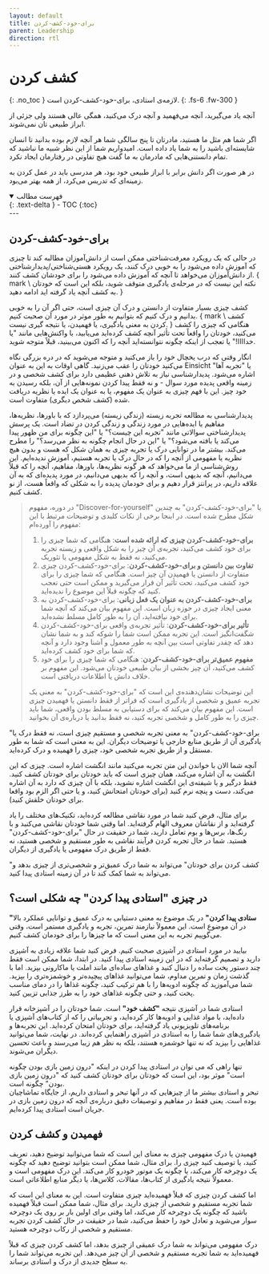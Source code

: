 ```yaml
---
layout: default
title: برای-خود-کشف-کردن
parent: Leadership
direction: rtl
---
```


# کشف کردن
{: .no_toc }
لازمە‌ی استادی، برای-خود-کشف-کردن است.
{: .fs-6 .fw-300 }

آنچه یاد می‌گیرید، آنچه می‌فهمید و آنچه درک می‌کنید، همگی عالی هستند ولی جزئی از ابراز طبیعی تان نمی‌شوند.

اگر شما هم مثل ما هستید، مادرتان تا پنج سالگی شما هر آنچه لازم بوده بدانید تا انسان شایسته‌ای باشید را به شما یاد داده است. امیدواریم شما از این نظر شبیه ما نباشید که تمام دانستنی‌هایی که مادرمان به ما گفت هیچ تفاوتی در رفتارمان ایجاد نکرد.

در هر صورت اگر دانش برابر با ابراز طبیعی خود بود، هر مدرسی باید در عمل کردن به زمینه‌ای که تدریس می‌کرد، از همه بهتر می‌بود.

<details open markdown="block">
  <summary>فهرست مطالب</summary>
  {: .text-delta }
  - TOC
  {:toc}
</details>
---

## برای-خود-کشف-کردن
در حالی که یک رویکرد معرفت‌شناختی ممکن است از دانش‌آموزان مطالبه کند تا چیزی که آموزش داده می‌شود را به خوبی درک کنند، یک رویکرد هستی‌شناختی/پدیدارشناختی از دانش‌آموزان می‌خواهد تا آنچه که آموزش داده می‌شود را برای خودشان کشف کنند. { mark \ نکته این نیست که در مرحله‌ی یادگیری متوقف شوید، بلکه این است که خودتان به کشف آنچه یاد گرفته اید ادامه دهید. }

کشف چیزی بسیار متفاوت از دانستن و درک آن چیزی است، حتی اگر آن را به خوبی بدانیم و درک کنیم که بتوانیم به طور موثر در مورد آن صحبت کنیم. { mark \ کشف کردن به معنی یادگیری، یا فهمیدن، یا نتیجه گیری نیست. } هنگامی که چیزی را کشف می‌کنید، خودتان را واقعاً تحت تأثیر آنچه کشف کرده‌اید می‌یابید، با واکنش‌هایی مانند "یا خداااا!" یا تعجب از اینکه چگونه نتوانسته‌اید آنچه را که اکنون می‌بینید، قبلاً متوجه شوید.

انگار وقتی که درب یخچال خود را باز می‌کنید و متوجه می‌شوید که در دره بزرگی نگاه می‌کنید خودتان را عقب می‌زنید. گاهی اوقات به این به عنوان Einsicht یا "تجربه آها" اشاره می‌شود. پدیدارشناسی نیاز به تلاش ذهنی عظیمی دارد برای کشف شخصی و در زمینه واقعی پدیده مورد سوال - و نه فقط پیدا کردن نمونه‌هایی از آن، بلکه رسیدن به خود چیز. این با فهم چیزی به عنوان یک مفهوم، یا به عنوان یک ایده یا نظریه دریافت شده (کشف شخص دیگری) متفاوت است.

پدیدارشناسی به مطالعه تجربه زیسته (زندگی زیسته) می‌پردازد که با باورها، نظریه‌ها، مفاهیم یا ایده‌هایی در مورد زندگی و زندگی کردن در تضاد است. یک پرسش پدیدارشناختی سوالاتی مانند "تجربه این چیست؟" یا "این چگونه برای من ظهور پیدا می‌کند یا بافته می‌شود؟" یا "این در حال انجام چگونه به نظر می‌رسد؟" را مطرح می‌کند. بیشتر ما در توانایی درک یا تجربه چیزی به همان شکل که هست و بدون هیچ نظریه یا مفهومی از آنچه را که در حال درک یا تجربه هستیم، آموزش ندیده‌ایم. این روش‌شناسی از ما می‌خواهد که هر گونه نظریه‌ها، باورها، مفاهیم، آنچه را که قبلاً می‌دانیم، آنچه که بدیهی است، و آنچه را که بدیهی می‌دانیم، در مورد پدیده‌ای که به آن علاقه داریم، در پرانتز قرار دهیم و برای خودمان پدیده را به شکلی که واقعاً هست، از نو کشف کنیم.

> در دوره، مفهوم "Discover-for-yourself" یا "برای-خود-کشف-کردن" به چندین شکل مطرح شده است. در اینجا برخی از نکات کلیدی و توضیحات مرتبط با این مفهوم را آورده‌ام:
> 1. **برای-خود-کشف-کردن چیزی که ارائه شده است**: هنگامی که شما چیزی را برای خود کشف می‌کنید، تجربه‌ی آن چیز را به شکل واقعی و زیسته تجربه می‌کنید، نه فقط به شکل مفهومی یا تئوریک.
> 2. **تفاوت بین دانستن و برای-خود-کشف-کردن**: برای-خود-کشف-کردن چیزی متفاوت از دانستن یا فهمیدن آن چیز است. هنگامی که شما چیزی را برای خود کشف می‌کنید، تحت تأثیر آن قرار می‌گیرید و ممکن است حتی تعجب کنید که چگونه قبلاً این موضوع را ندیده‌اید.
> 3. **برای-خود-کشف-کردن به عنوان یک فعل زبانی**: برای-خود-کشف-کردن به معنی ایجاد چیزی در حوزه زبان است. این مفهوم بیان می‌کند که آنچه شما برای خود نیافته‌اید، آن را به طور کامل مسلط نشده‌اید.
> 4. **تأثیر برای-خود-کشف-کردن**: تأثیر تجربه‌ی واقعی برای-خود-کشف-کردن شگفت‌انگیز است. این تجربه ممکن است شما را شوکه کند و به شما نشان دهد که چقدر تفاوتی است بین آنچه به طور معمول و آشنا وجود دارد و آنچه که شما برای خود کشف کرده‌اید.
> 5. **مفهوم عمیق‌تر برای-خود-کشف-کردن**: هنگامی که شما چیزی را برای خود کشف می‌کنید، آن چیز بخشی از بیان طبیعی خودتان می‌شود. این مفهوم بر خلاف دانش یا اطلاعات دریافتی است.
>
> این توضیحات نشان‌دهنده‌ی این است که "برای-خود-کشف-کردن" به معنی یک تجربه عمیق و شخصی از یادگیری است که فراتر از فقط دانستن یا فهمیدن چیزی است. این مفهوم بیان می‌کند که برای دستیابی به مسلط بودن واقعی، شما باید چیزی را به طور کامل و شخصی تجربه کنید، نه فقط بدانید یا درباره‌ی آن بخوانید.

"برای-خود-کشف-کردن" به معنی تجربه شخصی و مستقیم چیزی است، نه فقط درک یا یادگیری آن از طریق منابع خارجی یا توضیحات دیگران. این به معنی است که شما به طور مستقل و از طریق تجربه شخصی خود، چیزی را فهمیده و درک کرده‌اید.

آنچه شما الان با خواندن این متن تجربه می‌کنید مانند انگشت اشاره است. چیزی که این انگشت به آن اشاره می‌کند، همان چیزی است که باید خودتان برای خودتان کشف کنید. فقط درگیر و یا شیفتەی این انگشت اشاره نشوید، بلکه با آن چیزی که دارد به آن اشاره می‌کند، دست و پنچه نرم کنید (برای خودتان امتحانش کنید، و یا حتی اگر الزم بود واقعا برای خودتان خلقش کنید).

برای مثال، فرض کنید شما در مورد نقاشی مطالعه کرده‌اید، تکنیک‌های مختلف را یاد گرفته‌اید و از نقاشان معروف الهام گرفته‌اید. اما وقتی شما خودتان نقاشی می‌کنید و با رنگ‌ها، برس‌ها و بوم تعامل دارید، شما در حقیقت در حال "برای-خود-کشف-کردن" هستید. شما در حال تجربه کردن فرآیند نقاشی به طور مستقیم و شخصی هستید، نه فقط از طریق درک مفهومی یا یادگیری از دیگران.

"کشف کردن برای خودتان" می‌تواند به شما درک عمیق‌تر و شخصی‌تری از چیزی بدهد و می‌تواند به شما کمک کند تا در آن زمینه استادی پیدا کنید.

## در چیزی "استادی پیدا کردن" چه شکلی است؟
**"ستادی پیدا کردن"** در یک موضوع به معنی دستیابی به درک عمیق و توانایی عملکرد بالا در آن موضوع است. این معمولاً نیازمند تمرین، تجربه و یادگیری مستمر است، وقتی می‌گوییم تجربه به این معنی است که ما چیزها را برای خودمان کشف کنیم.

بیایید در مورد استادی در آشپزی صحبت کنیم. فرض کنید شما علاقه زیادی به آشپزی دارید و تصمیم گرفته‌اید که در این زمینه استادی پیدا کنید. در ابتدا، شما ممکن است فقط چند دستور پخت ساده را دنبال کنید و غذاهای ساده‌ای مانند املت یا ماکارونی بپزید. اما با گذشت زمان و تمرین مداوم، شما می‌توانید غذاهای پیچیده‌تر و خوشمزه‌تری را بپزید. شما می‌آموزید که چگونه ادویه‌ها را با هم ترکیب کنید، چگونه غذاها را در دمای مناسب پخت کنید، و حتی چگونه غذاهای خود را به طرز جذابی تزیین کنید.

استادی شما در آشپزی نتیجه **"کشف خود"** است. شما خودتان را در آشپزخانه قرار داده‌اید، با مواد غذایی و ادویه‌ها کار کرده‌اید، و تجربیاتی را که از کتاب‌های آشپزی یا برنامه‌های تلویزیونی یاد گرفته‌اید، برای خودتان امتحان کرده‌اید. این تجربه‌ها و یادگیری‌های شما شما را به استادی در آشپزی راهنمایی کرده‌اند. در نهایت، شما می‌توانید غذاهایی را بپزید که نه تنها خوشمزه هستند، بلکه به نظر هم زیبا می‌رسند و باعث تحسین دیگران می‌شوند.

تنها راهی که می توان در استادی پیدا کردن در اینکه "درون زمین بازی بودن چگونه است" موثر بود، این است که خودتان برای خودتان کشف کنید که "درون زمین بازی بودن" چگونه است.  
تبحر و استادی بیشتر ما از چیزهایی که در آنها تبحر و استادی داریم، از جایگاه تماشاچیان بوده است. یعنی فقط در مفاهیم و توصیفات دقیق دربارەی آنچه که درون زمین بازی در جریان است استادی پیدا کرده‌ایم.

## فهمیدن و کشف کردن
فهمیدن یا درک مفهومی چیزی به معنای این است که شما می‌توانید توضیح دهید، تعریف کنید، یا توصیف کنید چیزی را. برای مثال، شما ممکن است بتوانید توضیح دهید که چگونه یک دوچرخه کار می‌کند، یا چگونه یک موتور خودرو کار می‌کند. این درک مفهومی است و معمولاً نتیجه یادگیری از کتاب‌ها، مقالات، کلاس‌ها، یا دیگر منابع اطلاعاتی است.

اما کشف کردن چیزی که قبلاً فهمیده‌اید چیزی متفاوت است. این به معنای این است که شما تجربه مستقیم و شخصی از چیزی دارید. برای مثال، شما ممکن است قبلاً فهمیده باشید که چگونه یک دوچرخه کار می‌کند، اما وقتی برای اولین بار بر روی یک دوچرخه سوار می‌شوید و تعادل خود را حفظ می‌کنید، شما در حقیقت در حال کشف کردن تجربه مستقیم و شخصی از رکاب دوچرخه هستید.

درک مفهومی می‌تواند به شما درک عمیقی از چیزی بدهد، اما کشف کردن چیزی که قبلاً فهمیده‌اید به شما تجربه مستقیم و شخصی از آن چیز می‌دهد. این تجربه می‌تواند شما را به سطح جدیدی از درک و استادی برساند.
